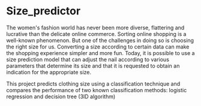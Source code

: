 # Size_predictor

The women's fashion world has never been more diverse, flattering and lucrative than the delicate online commerce.
Sorting online shopping is a well-known phenomenon. But one of the challenges in doing so is choosing the right size for us.
Converting a size according to certain data can make the shopping experience simpler and more fun.
Today, it is possible to use a size prediction model that can adjust the nail according to various parameters that determine its size and that it is requested to obtain an indication for the appropriate size.

This project predicts clothing size using a classification technique and compares the performance of two known classification methods: 
logistic regression and decision tree (3ID algorithm)
